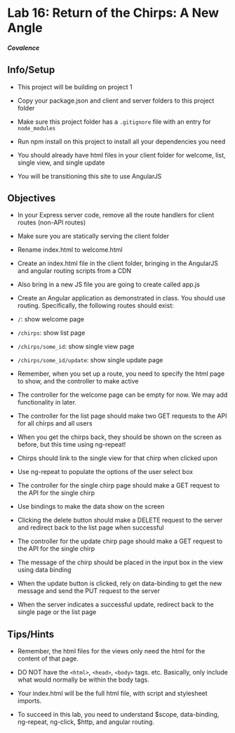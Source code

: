 # Lab 16: Return of the Chirps: A New Angle

##### Covalence

## Info/Setup

* This project will be building on project 1

* Copy your package.json and client and server folders to this project folder

* Make sure this project folder has a `.gitignore` file with an entry for `node_modules`

* Run npm install on this project to install all your dependencies you need

* You should already have html files in your client folder for welcome, list, single view, and single update

* You will be transitioning this site to use AngularJS

## Objectives

* In your Express server code, remove all the route handlers for client routes (non-API routes)

* Make sure you are statically serving the client folder

* Rename index.html to welcome.html

* Create an index.html file in the client folder, bringing in the AngularJS and angular routing scripts from a CDN

* Also bring in a new JS file you are going to create called app.js

* Create an Angular application as demonstrated in class. You should use routing. Specifically, the following routes should exist:

* `/`: show welcome page

* `/chirps`: show list page

* `/chirps/some_id`: show single view page

* `/chirps/some_id/update`: show single update page

* Remember, when you set up a route, you need to specify the html page to show, and the controller to make active

* The controller for the welcome page can be empty for now. We may add functionality in later.

* The controller for the list page should make two GET requests to the API for all chirps and all users

* When you get the chirps back, they should be shown on the screen as before, but this time using ng-repeat!

* Chirps should link to the single view for that chirp when clicked upon

* Use ng-repeat to populate the options of the user select box

* The controller for the single chirp page should make a GET request to the API for the single chirp

* Use bindings to make the data show on the screen

* Clicking the delete button should make a DELETE request to the server and redirect back to the list page when successful

* The controller for the update chirp page should make a GET request to the API for the single chirp

* The message of the chirp should be placed in the input box in the view using data binding

* When the update button is clicked, rely on data-binding to get the new message and send the PUT request to the server

* When the server indicates a successful update, redirect back to the single page or the list page

## Tips/Hints

* Remember, the html files for the views only need the html for the content of that page.

* DO NOT have the `<html>`, `<head>`, `<body>` tags. etc. Basically, only include what would normally be within the body tags.

* Your index.html will be the full html file, with script and stylesheet imports.

* To succeed in this lab, you need to understand $scope, data-binding, ng-repeat, ng-click, $http, and angular routing.
